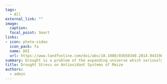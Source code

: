 ```yaml
---
tags:
  - All
external_link: ""
image:
  caption: 
  focal_point: Smart
links:
- icon: photo-video
  icon_pack: fa
  name: DOI
  url: https://www.tandfonline.com/doi/abs/10.1080/03650340.2014.943198
summary: Drought is a problem of the expanding universe which seriously influences crop production and quality. The present study aimed to determine the effects of drought and rewatering on activities of antioxidant enzymes, chlorophyll, proline, and relative water contents. 
title: Drought Stress on Antioxidant Systems of Maize
authors: 
  - admin
---
```


